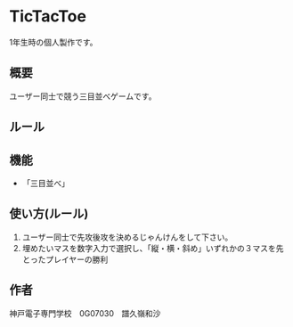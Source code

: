 # TicTacToe

1年生時の個人製作です。

## 概要

ユーザー同士で競う三目並べゲームです。

## ルール


## 機能

- 「三目並べ」

## 使い方(ルール)

1. ユーザー同士で先攻後攻を決めるじゃんけんをして下さい。
2. 埋めたいマスを数字入力で選択し、「縦・横・斜め」いずれかの３マスを先とったプレイヤーの勝利

## 作者

神戸電子専門学校　0G07030　譜久嶺和沙

